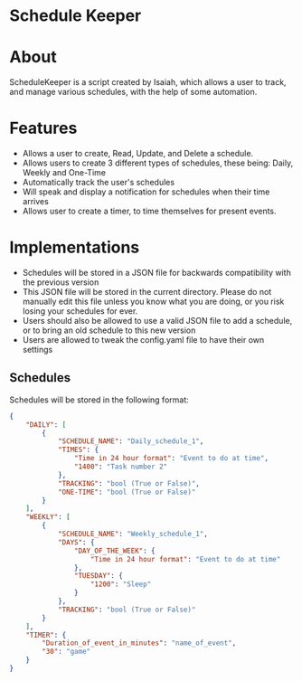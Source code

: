 # Schedule Keeper

# About
ScheduleKeeper is a script created by Isaiah, which allows a user to track, and manage various schedules, with the help of some automation.

# Features
- Allows a user to create, Read, Update, and Delete a schedule.
- Allows users to create 3 different types of schedules, these being: Daily, Weekly and One-Time
- Automatically track the user's schedules
- Will speak and display a notification for schedules when their time arrives
- Allows user to create a timer, to time themselves for present events.

# Implementations
- Schedules will be stored in a JSON file for backwards compatibility with the previous version
- This JSON file will be stored in the current directory. Please do not manually edit this file unless you know what you are doing, or you risk losing your schedules for ever.
- Users should also be allowed to use a valid JSON file to add a schedule, or to bring an old schedule to this new version
- Users are allowed to tweak the config.yaml file to have their own settings

## Schedules
Schedules will be stored in the following format:

```json
{
    "DAILY": [
        {
            "SCHEDULE_NAME": "Daily_schedule_1",
            "TIMES": {
                "Time in 24 hour format": "Event to do at time",
                "1400": "Task number 2"
            },
            "TRACKING": "bool (True or False)",
            "ONE-TIME": "bool (True or False)"
        }
    ],
    "WEEKLY": [
        {
            "SCHEDULE_NAME": "Weekly_schedule_1",
            "DAYS": {
                "DAY_OF_THE_WEEK": {
                    "Time in 24 hour format": "Event to do at time"
                },
                "TUESDAY": {
                    "1200": "Sleep"
                }
            },
            "TRACKING": "bool (True or False)" 
        }
    ],
    "TIMER": {
        "Duration_of_event_in_minutes": "name_of_event",
        "30": "game"
    }
}
```